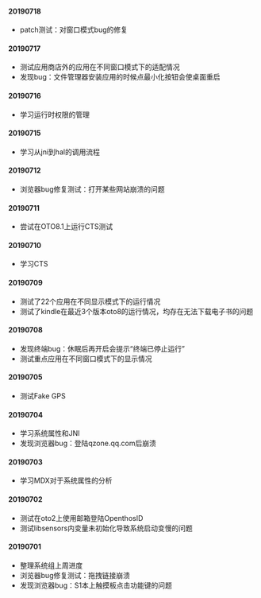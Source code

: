 #### 20190718

- patch测试：对窗口模式bug的修复

#### 20190717

- 测试应用商店外的应用在不同窗口模式下的适配情况
- 发现bug：文件管理器安装应用的时候点最小化按钮会使桌面重启

#### 20190716

- 学习运行时权限的管理

#### 20190715

- 学习从jni到hal的调用流程

#### 20190712

- 浏览器bug修复测试：打开某些网站崩溃的问题

#### 20190711

- 尝试在OTO8.1上运行CTS测试

#### 20190710

- 学习CTS

#### 20190709

- 测试了22个应用在不同显示模式下的运行情况
- 测试了kindle在最近3个版本oto8的运行情况，均存在无法下载电子书的问题

#### 20190708

- 发现终端bug：休眠后再开启会提示“终端已停止运行”
- 测试重点应用在不同窗口模式下的显示情况

#### 20190705

- 测试Fake GPS

#### 20190704

- 学习系统属性和JNI
- 发现浏览器bug：登陆qzone.qq.com后崩溃

#### 20190703

- 学习MDX对于系统属性的分析

#### 20190702

- 测试在oto2上使用邮箱登陆OpenthosID
- 测试libsensors内变量未初始化导致系统启动变慢的问题

#### 20190701

- 整理系统组上周进度
- 浏览器bug修复测试：拖拽链接崩溃
- 发现浏览器bug：S1本上触摸板点击功能键的问题